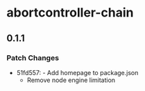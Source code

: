 # abortcontroller-chain

## 0.1.1
### Patch Changes

- 51fd557: - Add homepage to package.json
  - Remove node engine limitation
